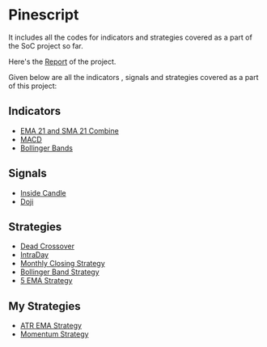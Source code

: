 # Pinescript
It includes all the codes for indicators and strategies covered as a part of the SoC project so far.

Here's the [Report](Report.md) of the project.

Given below are all the indicators , signals and strategies covered as a part of this project:

## Indicators
* [EMA 21 and SMA 21 Combine](EMA-21-SMA-21-combine)
* [MACD](MACD)
* [Bollinger Bands](Bollinger-Bands)

## Signals
* [Inside Candle](Inside-Candle.txt)
* [Doji](Doji.txt)

## Strategies
* [Dead Crossover](Dead-Crossover)
* [IntraDay](Intraday)
* [Monthly Closing Strategy](Monthly-closing-strategy)
* [Bollinger Band Strategy](Bollinger-Band-Strategy)
* [5 EMA Strategy](5-EMA-Strategy)

## My Strategies
* [ATR EMA Strategy](ATR-EMA-Strategy-(mystrategy1))
* [ Momentum Strategy](Momentum-Strategy(myStrategy2))
